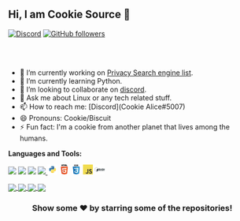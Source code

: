 ## Hi, I am Cookie Source 👋
<a href="https://discord.gg/E3Peq23">![Discord](https://img.shields.io/discord/472508061513416705?logo=Discord)</a> <a href="https://github.com/login?return_to=%2Fcookiesource">![GitHub followers](https://img.shields.io/github/followers/cookiesource?logo=github&style=plastic)</a>

<br/>
<br/>



- 🔭 I’m currently working on [Privacy Search engine list](https://github.com/CookieSource/Search-Engine-List).
- 🌱 I’m currently learning Python.
- 👯 I’m looking to collaborate on [discord](https://discord.gg/GU88ak5).
- 💬 Ask me about Linux or any tech related stuff.
- 📫 How to reach me: [Discord](Cookie Alice#5007)
- 😄 Pronouns: Cookie/Biscuit
- ⚡ Fun fact: I'm a cookie from another planet that lives among the humans.


**Languages and Tools:**  

<a href="https://kde.org/"><code><img height="20" src="https://avatars1.githubusercontent.com/u/14312869?s=200&v=4"></code></a>
<a href="https://kde.org/plasma-desktop/"><code><img height="20" src="https://kde.org/stuff/clipart/logo/plasma-logo-colorful-3000x3000.png"></code></a>
<a href="https://wordpress.com/"><code><img height="20" src="https://image.flaticon.com/icons/png/512/174/174881.png"></code></a>
<a href="https://remmina.org/"><code><img height="20" src="https://raw.githubusercontent.com/FreeRDP/Remmina/master/data/desktop/32x32/apps/org.remmina.Remmina.png"></code> </a>
<a href="https://www.python.org/"><code><img height="20" src="https://raw.githubusercontent.com/github/explore/80688e429a7d4ef2fca1e82350fe8e3517d3494d/topics/python/python.png"></code></a>
<code><img height="20" src="https://raw.githubusercontent.com/github/explore/80688e429a7d4ef2fca1e82350fe8e3517d3494d/topics/html/html.png"></code>
<code><img height="20" src="https://raw.githubusercontent.com/github/explore/80688e429a7d4ef2fca1e82350fe8e3517d3494d/topics/css/css.png"></code>
<a href="https://www.javascript.com/"><code><img height="20" src="https://raw.githubusercontent.com/github/explore/80688e429a7d4ef2fca1e82350fe8e3517d3494d/topics/javascript/javascript.png"></code></a>
<a href="https://www.gnu.org/software/bash/"><code><img height="20" src="https://raw.githubusercontent.com/github/explore/80688e429a7d4ef2fca1e82350fe8e3517d3494d/topics/bash/bash.png"></code></a>

<a href="https://github.com/cookiesource">
  <img align="center" src="https://github-readme-stats.vercel.app/api/top-langs/?username=cookiesource&theme=dark&hide_langs_below=1" />
</a>
<a href="https://github.com/cookiesource">
<img align="center" src="https://github-readme-stats.vercel.app/api?username=cookiesource&&show_icons=true&title_color=ffffff&icon_color=bb2acf&text_color=daf7dc&bg_color=151515"> 
</a>
<a href="https://github.com/CookieSource/Knight-Transparent">
  <img align="center" src="https://github-readme-stats.vercel.app/api/pin/?username=cookiesource&repo=Knight-Transparent&theme=dark" />

</a>
<a href="https://github.com/CookieSource/Search-Engine-List">
 <img align="center" src="https://github-readme-stats.vercel.app/api/pin/?username=cookiesource&repo=Search-Engine-List&theme=dark" />
</a>

<div align="center">

### Show some ❤️ by starring some of the repositories!

</div>
